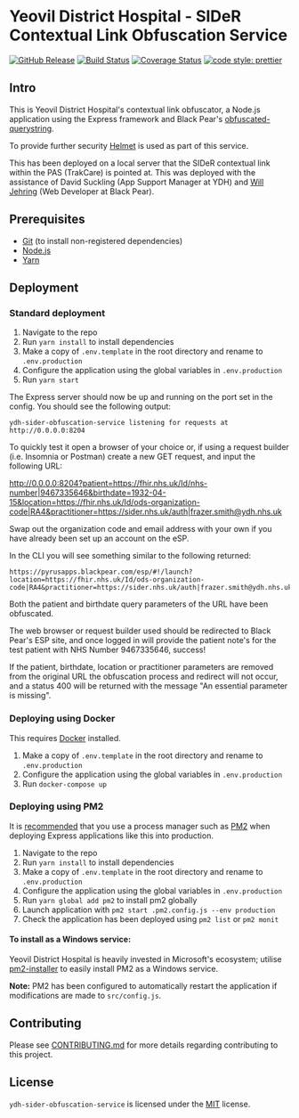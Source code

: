 # Yeovil District Hospital - SIDeR Contextual Link Obfuscation Service

[![GitHub Release](https://img.shields.io/github/release/Somerset-SIDeR-Programme/ydh-sider-obfuscation-service.svg)](https://github.com/Somerset-SIDeR-Programme/ydh-sider-obfuscation-service/releases/latest/) [![Build Status](https://travis-ci.com/Somerset-SIDeR-Programme/ydh-sider-obfuscation-service.svg?branch=master)](https://travis-ci.com/Somerset-SIDeR-Programme/ydh-sider-obfuscation-service) [![Coverage Status](https://coveralls.io/repos/github/Somerset-SIDeR-Programme/ydh-sider-obfuscation-service/badge.svg?branch=master)](https://coveralls.io/github/Somerset-SIDeR-Programme/ydh-sider-obfuscation-service?branch=master) [![code style: prettier](https://img.shields.io/badge/code_style-prettier-ff69b4.svg?style=flat-square)](https://github.com/prettier/prettier)

## Intro

This is Yeovil District Hospital's contextual link obfuscator, a Node.js application using the Express framework and Black Pear's [obfuscated-querystring](https://github.com/BlackPearSw/obfuscated-querystring).

To provide further security [Helmet](https://helmetjs.github.io/) is used as part of this service.

This has been deployed on a local server that the SIDeR contextual link within the PAS (TrakCare) is pointed at. This was deployed with the assistance of David Suckling (App Support Manager at YDH) and [Will Jehring](https://github.com/wjehring) (Web Developer at Black Pear).

## Prerequisites

-   [Git](https://git-scm.com/) (to install non-registered dependencies)
-   [Node.js](https://nodejs.org/en/)
-   [Yarn](https://yarnpkg.com)

## Deployment

### Standard deployment

1. Navigate to the repo
2. Run `yarn install` to install dependencies
3. Make a copy of `.env.template` in the root directory and rename to `.env.production`
4. Configure the application using the global variables in `.env.production`
5. Run `yarn start`

The Express server should now be up and running on the port set in the config. You should see the following output:

```
ydh-sider-obfuscation-service listening for requests at http://0.0.0.0:8204
```

To quickly test it open a browser of your choice or, if using a request builder (i.e. Insomnia or Postman) create a new GET request, and input the following URL:

http://0.0.0.0:8204?patient=https://fhir.nhs.uk/Id/nhs-number|9467335646&birthdate=1932-04-15&location=https://fhir.nhs.uk/Id/ods-organization-code|RA4&practitioner=https://sider.nhs.uk/auth|frazer.smith@ydh.nhs.uk

Swap out the organization code and email address with your own if you have already been set up an account on the eSP.

In the CLI you will see something similar to the following returned:

```
https://pyrusapps.blackpear.com/esp/#!/launch?location=https://fhir.nhs.uk/Id/ods-organization-code|RA4&practitioner=https://sider.nhs.uk/auth|frazer.smith@ydh.nhs.uk&enc=k01|38a70335f6c1d7d74a5889e107aef5820fb7073fa7dbe553b396272fbf2b30341f49104c167b6990563b283914bf29cbd76b145f204cb65fa7b5caa193bdd74e62a9859856bffeb1031d6e97ac995fe7ab244a0c8bb20113851d54a18633d132
```

Both the patient and birthdate query parameters of the URL have been obfuscated.

The web browser or request builder used should be redirected to Black Pear's ESP site, and once logged in will provide the patient note's for the test patient with NHS Number 9467335646, success!

If the patient, birthdate, location or practitioner parameters are removed from the original URL the obfuscation process and redirect will not occur, and a status 400 will be returned with the message "An essential parameter is missing".

### Deploying using Docker

This requires [Docker](https://www.docker.com/products) installed.

1. Make a copy of `.env.template` in the root directory and rename to `.env.production`
2. Configure the application using the global variables in `.env.production`
3. Run `docker-compose up`

### Deploying using PM2

It is [recommended](https://expressjs.com/en/advanced/pm.html) that you use a process manager such as [PM2](https://pm2.keymetrics.io/) when deploying Express applications like this into production.

1. Navigate to the repo
2. Run `yarn install` to install dependencies
3. Make a copy of `.env.template` in the root directory and rename to `.env.production`
4. Configure the application using the global variables in `.env.production`
5. Run `yarn global add pm2` to install pm2 globally
6. Launch application with `pm2 start .pm2.config.js --env production`
7. Check the application has been deployed using `pm2 list` or `pm2 monit`

#### To install as a Windows service:

Yeovil District Hospital is heavily invested in Microsoft's ecosystem; utilise [pm2-installer](https://github.com/jessety/pm2-installer) to easily install PM2 as a Windows service.

**Note:** PM2 has been configured to automatically restart the application if modifications are made to `src/config.js`.

## Contributing

Please see [CONTRIBUTING.md](https://github.com/Somerset-SIDeR-Programme/ydh-sider-obfuscation-service/blob/master/CONTRIBUTING.md) for more details regarding contributing to this project.

## License

`ydh-sider-obfuscation-service` is licensed under the [MIT](https://github.com/Somerset-SIDeR-Programme/ydh-sider-obfuscation-service/blob/master/LICENSE) license.
